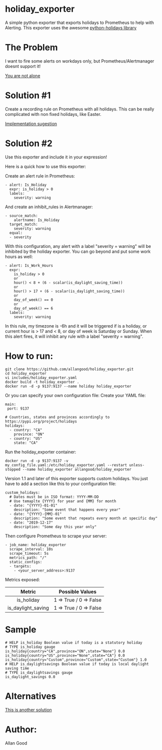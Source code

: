 # holiday_exporter
A simple python exporter that exports holidays to Prometheus to help with Alerting.
This exporter uses the awesome [python-holidays library](https://pypi.org/project/holidays/)

# The Problem
I want to fire some alerts on workdays only, but Prometheus/Alertmanager doesnt support it!

[You are not alone](https://github.com/prometheus/alertmanager/issues/876)

# Solution #1
Create a recording rule on Prometheus with all holidays.
This can be really complicated with non fixed holidays, like Easter.

[Implementation sugestion](https://gist.github.com/roidelapluie/8c67e9c8fb18b310a4a90cb92a23056b)

# Solution #2
Use this exporter and include it in your expression!

Here is a quick how to use this exporter:

Create an alert rule in Prometheus:
```
- alert: Is_Holiday
  expr: is_holiday > 0
  labels:
    severity: warning
```

And create an inhibit_rules in Alertmanager:
```
- source_match:
    alertname: Is_Holiday
  target_match:
    severity: warning
  equal:
  - severity
```

With this configuration, any alert with a label "severity = warning" will be inhibited by the holiday exporter.
You can go beyond and put some work hours as well:
```
- alert: Is_Work_Hours
  expr:
    is_holiday > 0
    or
    hour() < 8 + (6 - scalar(is_daylight_saving_time))
    or
    hour() > 17 + (6 - scalar(is_daylight_saving_time))
    or
    day_of_week() == 0
    or
    day_of_week() == 6
  labels:
    severity: warning
```
In this rule, my timezone is -6h and it will be triggered if is a holiday, or current hour is > 17 and < 8, or day of week is Saturday or Sunday.
When this alert fires, it will inhibit any rule with a label "severity = warning".

# How to run:
```
git clone https://github.com/allangood/holiday_exporter.git
cd holiday_exporter
vi includes/holiday_exporter.yaml
docker build -t holiday_exporter .
docker run -d -p 9137:9137 --name holiday holiday_exporter
```
Or you can specify your own configuration file:
Create your YAML file:
```
main:
 port: 9137

# Countries, states and provinces accordingly to https://pypi.org/project/holidays
holidays:
  - country: "CA"
    province: "ON"
  - country: "US"
    state: "CA"
```
Run the holiday_exporter container:
```
docker run -d -p 9137:9137 -v my_config_file.yaml:/etc/holiday_exporter.yaml --restart unless-stopped --name holiday_exporter allangood/holiday_exporter
```

Version 1.1 and later of this exporter supports custom holidays.
You just have to add a section like this to your configuration file:
```
custom_holidays:
  # Dates must be in ISO format: YYYY-MM-DD
  # Use temaplte {YYYY} for year and {MM} for month
  - date: "{YYYY}-01-01"
    description: "Some event that happens every year"
  - date: "{YYYY}-{MM}-01"
    description: "Some event that repeats every month at specific day"
  - date: "2019-12-17"
    description: "Some day this year only"
```

Then configure Prometheus to scrape your server:
```
- job_name: holiday_exporter
  scrape_interval: 10s
  scrape_timeout: 5s
  metrics_path: "/"
  static_configs:
  - targets:
    - <your_server_address>:9137
```

Metrics exposed:

|       Metric       |        Possible Values       |
|:------------------:|:----------------------------:|
|     is_holiday     | 1 =&gt; True / 0 =&gt; False |
| is_daylight_saving | 1 =&gt; True / 0 =&gt; False |

# Sample
```
# HELP is_holiday Boolean value if today is a statutory holiday
# TYPE is_holiday gauge
is_holiday{country="CA",province="ON",state="None"} 0.0
is_holiday{country="US",province="None",state="CA"} 0.0
is_holiday{country="Custom",province="Custom",state="Custom"} 1.0
# HELP is_daylightsavings Boolean value if today is local daylight saving time
# TYPE is_daylightsavings gauge
is_daylight_savings 0.0
```

# Alternatives
[This is another solution](https://github.com/OneMainF/time-range-exporter)

# Author:
 Allan Good
